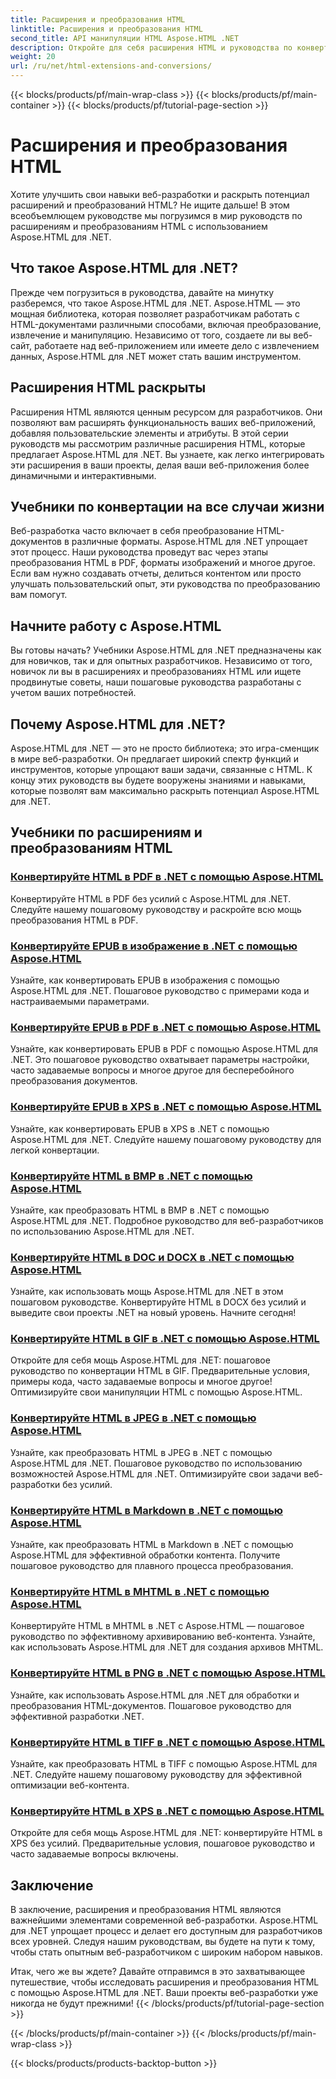 ```yaml
---
title: Расширения и преобразования HTML
linktitle: Расширения и преобразования HTML
second_title: API манипуляции HTML Aspose.HTML .NET
description: Откройте для себя расширения HTML и руководства по конвертации с помощью Aspose.HTML для .NET. Узнайте, как оптимизировать веб-разработку с помощью этих всеобъемлющих руководств.
weight: 20
url: /ru/net/html-extensions-and-conversions/
---
```


{{< blocks/products/pf/main-wrap-class >}}
{{< blocks/products/pf/main-container >}}
{{< blocks/products/pf/tutorial-page-section >}}

# Расширения и преобразования HTML


Хотите улучшить свои навыки веб-разработки и раскрыть потенциал расширений и преобразований HTML? Не ищите дальше! В этом всеобъемлющем руководстве мы погрузимся в мир руководств по расширениям и преобразованиям HTML с использованием Aspose.HTML для .NET.

## Что такое Aspose.HTML для .NET?

Прежде чем погрузиться в руководства, давайте на минутку разберемся, что такое Aspose.HTML для .NET. Aspose.HTML — это мощная библиотека, которая позволяет разработчикам работать с HTML-документами различными способами, включая преобразование, извлечение и манипуляцию. Независимо от того, создаете ли вы веб-сайт, работаете над веб-приложением или имеете дело с извлечением данных, Aspose.HTML для .NET может стать вашим инструментом.

## Расширения HTML раскрыты

Расширения HTML являются ценным ресурсом для разработчиков. Они позволяют вам расширять функциональность ваших веб-приложений, добавляя пользовательские элементы и атрибуты. В этой серии руководств мы рассмотрим различные расширения HTML, которые предлагает Aspose.HTML для .NET. Вы узнаете, как легко интегрировать эти расширения в ваши проекты, делая ваши веб-приложения более динамичными и интерактивными.

## Учебники по конвертации на все случаи жизни

Веб-разработка часто включает в себя преобразование HTML-документов в различные форматы. Aspose.HTML для .NET упрощает этот процесс. Наши руководства проведут вас через этапы преобразования HTML в PDF, форматы изображений и многое другое. Если вам нужно создавать отчеты, делиться контентом или просто улучшать пользовательский опыт, эти руководства по преобразованию вам помогут.

## Начните работу с Aspose.HTML

Вы готовы начать? Учебники Aspose.HTML для .NET предназначены как для новичков, так и для опытных разработчиков. Независимо от того, новичок ли вы в расширениях и преобразованиях HTML или ищете продвинутые советы, наши пошаговые руководства разработаны с учетом ваших потребностей.

## Почему Aspose.HTML для .NET?

Aspose.HTML для .NET — это не просто библиотека; это игра-сменщик в мире веб-разработки. Он предлагает широкий спектр функций и инструментов, которые упрощают ваши задачи, связанные с HTML. К концу этих руководств вы будете вооружены знаниями и навыками, которые позволят вам максимально раскрыть потенциал Aspose.HTML для .NET.

## Учебники по расширениям и преобразованиям HTML
### [Конвертируйте HTML в PDF в .NET с помощью Aspose.HTML](./convert-html-to-pdf/)
Конвертируйте HTML в PDF без усилий с Aspose.HTML для .NET. Следуйте нашему пошаговому руководству и раскройте всю мощь преобразования HTML в PDF.
### [Конвертируйте EPUB в изображение в .NET с помощью Aspose.HTML](./convert-epub-to-image/)
Узнайте, как конвертировать EPUB в изображения с помощью Aspose.HTML для .NET. Пошаговое руководство с примерами кода и настраиваемыми параметрами.
### [Конвертируйте EPUB в PDF в .NET с помощью Aspose.HTML](./convert-epub-to-pdf/)
Узнайте, как конвертировать EPUB в PDF с помощью Aspose.HTML для .NET. Это пошаговое руководство охватывает параметры настройки, часто задаваемые вопросы и многое другое для бесперебойного преобразования документов.
### [Конвертируйте EPUB в XPS в .NET с помощью Aspose.HTML](./convert-epub-to-xps/)
Узнайте, как конвертировать EPUB в XPS в .NET с помощью Aspose.HTML для .NET. Следуйте нашему пошаговому руководству для легкой конвертации.
### [Конвертируйте HTML в BMP в .NET с помощью Aspose.HTML](./convert-html-to-bmp/)
Узнайте, как преобразовать HTML в BMP в .NET с помощью Aspose.HTML для .NET. Подробное руководство для веб-разработчиков по использованию Aspose.HTML для .NET.
### [Конвертируйте HTML в DOC и DOCX в .NET с помощью Aspose.HTML](./convert-html-to-doc-docx/)
Узнайте, как использовать мощь Aspose.HTML для .NET в этом пошаговом руководстве. Конвертируйте HTML в DOCX без усилий и выведите свои проекты .NET на новый уровень. Начните сегодня!
### [Конвертируйте HTML в GIF в .NET с помощью Aspose.HTML](./convert-html-to-gif/)
Откройте для себя мощь Aspose.HTML для .NET: пошаговое руководство по конвертации HTML в GIF. Предварительные условия, примеры кода, часто задаваемые вопросы и многое другое! Оптимизируйте свои манипуляции HTML с помощью Aspose.HTML.
### [Конвертируйте HTML в JPEG в .NET с помощью Aspose.HTML](./convert-html-to-jpeg/)
Узнайте, как преобразовать HTML в JPEG в .NET с помощью Aspose.HTML для .NET. Пошаговое руководство по использованию возможностей Aspose.HTML для .NET. Оптимизируйте свои задачи веб-разработки без усилий.
### [Конвертируйте HTML в Markdown в .NET с помощью Aspose.HTML](./convert-html-to-markdown/)
Узнайте, как преобразовать HTML в Markdown в .NET с помощью Aspose.HTML для эффективной обработки контента. Получите пошаговое руководство для плавного процесса преобразования.
### [Конвертируйте HTML в MHTML в .NET с помощью Aspose.HTML](./convert-html-to-mhtml/)
Конвертируйте HTML в MHTML в .NET с Aspose.HTML — пошаговое руководство по эффективному архивированию веб-контента. Узнайте, как использовать Aspose.HTML для .NET для создания архивов MHTML.
### [Конвертируйте HTML в PNG в .NET с помощью Aspose.HTML](./convert-html-to-png/)
Узнайте, как использовать Aspose.HTML для .NET для обработки и преобразования HTML-документов. Пошаговое руководство для эффективной разработки .NET.
### [Конвертируйте HTML в TIFF в .NET с помощью Aspose.HTML](./convert-html-to-tiff/)
Узнайте, как преобразовать HTML в TIFF с помощью Aspose.HTML для .NET. Следуйте нашему пошаговому руководству для эффективной оптимизации веб-контента.
### [Конвертируйте HTML в XPS в .NET с помощью Aspose.HTML](./convert-html-to-xps/)
Откройте для себя мощь Aspose.HTML для .NET: конвертируйте HTML в XPS без усилий. Предварительные условия, пошаговое руководство и часто задаваемые вопросы включены.

## Заключение

В заключение, расширения и преобразования HTML являются важнейшими элементами современной веб-разработки. Aspose.HTML для .NET упрощает процесс и делает его доступным для разработчиков всех уровней. Следуя нашим руководствам, вы будете на пути к тому, чтобы стать опытным веб-разработчиком с широким набором навыков.

Итак, чего же вы ждете? Давайте отправимся в это захватывающее путешествие, чтобы исследовать расширения и преобразования HTML с помощью Aspose.HTML для .NET. Ваши проекты веб-разработки уже никогда не будут прежними!
{{< /blocks/products/pf/tutorial-page-section >}}

{{< /blocks/products/pf/main-container >}}
{{< /blocks/products/pf/main-wrap-class >}}

{{< blocks/products/products-backtop-button >}}
